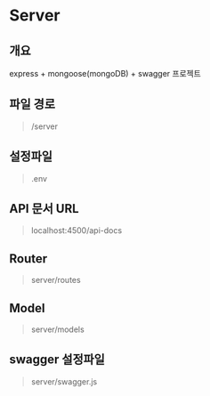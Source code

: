 # Server

## 개요

express + mongoose(mongoDB) + swagger 프로젝트

## 파일 경로

> /server

## 설정파일

> .env

## API 문서 URL

> localhost:4500/api-docs

## Router

> server/routes

## Model

> server/models

## swagger 설정파일

> server/swagger.js
